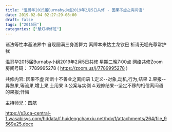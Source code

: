 ```yaml
---
title: "温哥华2015届Burnaby小组2019年2月5日共修 - 因果不虚之离间语"
date: 2019-02-04 02:27:29-08:00
draft: false
tags: ["2015届"]
categories: ["慧灯禅修班"]
---
```

诸法等性本基法界中 自现圆满三身游舞力
离障本来怙主龙钦巴 祈请无垢光尊常护我

温哥华2015届Burnaby小组2019年2月5日共修
星期二晚7:00点
网络共修Zoom房间号码： 7789995278 ( https://zoom.us/j/7789995278 )

共修内容:
因果不虚 所断十不善业之离间语
1.定义--对象,动机,行为,结果
2.果报--异熟果,等流果,增上果,士用果
3.公案与实例
4.观修结果--坚定不移的相信离间语的果报;忏悔

主持师兄：圆航  

https://s3.ca-central-1.wasabisys.com/hddata/f.huidengchanxiu.net/hdv/f/attachments/264/file_9569e25.docx
